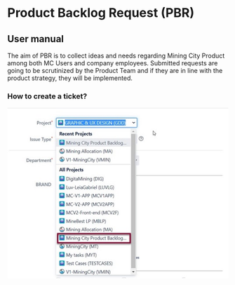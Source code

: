 # Product Backlog Request (PBR) 
## User manual

The aim of PBR is to collect ideas and needs regarding Mining City Product among both MC
Users and company employees. Submitted requests are going to be scrutinized by the Product
Team and if they are in line with the product strategy, they will be implemented.

### How to create a ticket?

![alt text](https://github.com/WiolaLesniak/job_assignment/blob/main/Picture1.jpg)


